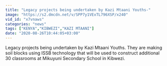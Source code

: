 ```yaml
---
title: "Legacy projects being undertaken by Kazi Mtaani Youths-"
image: "https://s2.dmcdn.net/v/SPP7y1VExTL796XSP/x240"
vid_id: "x7vnaws"
categories: "news"
tags: ["KENYA","KIBWEZI","KAZI MTAANI"]
date: "2020-08-26T10:44:05+03:00"
---
```

Legacy projects being undertaken by Kazi Mtaani Youths. They are making soil blocks using ISSB technology that will be used to construct additional 30 classrooms at Mikuyuni Secondary School in Kibwezi.

